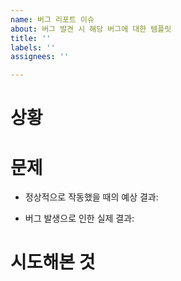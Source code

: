 ```yaml
---
name: 버그 리포트 이슈
about: 버그 발견 시 해당 버그에 대한 템플릿
title: ''
labels: ''
assignees: ''

---
```


# 상황

<!-- 어떤 상황에서 발생한 버그인지 설명해주세요 -->

# 문제

<!-- 어떤 버그가 발생했는지 버그의 내용을 설명해주세요 -->
<!-- 정상적으로 작동했을 때의 '예상 결과'와 버그로 인해 발생한 '실제 결과'를 알려주세요 -->

-   정상적으로 작동했을 때의 예상 결과:

-   버그 발생으로 인한 실제 결과:

# 시도해본 것

<!-- 무엇을 시도했는지 설명해주세요 -->
